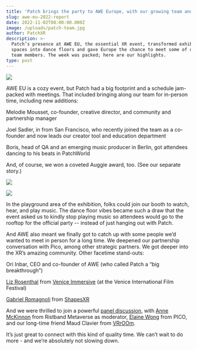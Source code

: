 ```yaml
---
title: 'Patch brings the party to AWE Europe, with our growing team and network'
slug: awe-eu-2022-report
date: 2022-11-02T08:00:00.000Z
image: /uploads/patch-team.jpg
author: PatchXR
description: >-
  Patch’s presence at AWE EU, the essential XR event, transformed exhibition
  spaces into dance floors and gave Europe the chance to meet some of our newest
  team members. The week was packed; here are our highlights.
type: post
---
```



![](/uploads/patch-team.jpg)

AWE EU is a cozy event, but Patch had a big footprint and a schedule jam-packed with meetings. That included bringing along our team for in-person time, including new additions:

Melodie Mousset, co-founder, creative director, and community and partnership manager

Joel Sadler, in from San Francisco, who recently joined the team as a co-founder and now leads our creator tool and education department

Boris, head of QA and an emerging music producer in Berlin, got attendees dancing to his beats in PatchWorld

And, of course, we won a coveted Auggie award, too. (See our separate story.)

![](/uploads/auggie-winners.jpg)

![](/uploads/melo-pitching.jpg)

In the playground area of the exhibition, folks could join our booth to watch, hear, and play music. The dance floor vibes became such a draw that the event asked us to kindly stop playing music so attendees would go to the rooftop for the official party -- instead of just hanging out with Patch.

And AWE also meant we finally got to catch up with some people we’d wanted to meet in person for a long time. We deepened our partnership conversation with Pico, among other strategic partners. We got deeper into the XR’s amazing community. Other facetime stand-outs:

Ori Inbar, CEO and co-founder of AWE (who called Patch a “big breakthrough”)

[Liz Rosenthal](https://www.linkedin.com/in/liz-rosenthal-70b8b22/) from [Venice Immersive](https://www.euronews.com/culture/2022/09/02/venice-immersive-explores-the-metaverse-as-a-new-artistic-medium) (at the Venice International Film Festival)

[Gabriel Romagnoli](https://www.linkedin.com/in/gabriele-romagnolixr/) from [ShapesXR](https://www.shapesxr.com/)

And we were thrilled to join a powerful [panel discussion](https://patchxr.com/blog/patch-aweeu/), with [Anne McKinnon](https://www.linkedin.com/in/anne-m-abcd1234/) from Ristband Metaverse as moderator, [Elaine Wong](https://www.linkedin.com/in/eastboundelaine/?originalSubdomain=uk) from PICO, and our long-time friend Maud Clavier from [VRrOOm](https://www.institutfrancais.com/en/magazine/interview/maud-clavier-managing-director-of-vrroom).

It’s just great to connect with this kind of quality time. We can’t wait to do more - and we’re absolutely not slowing down.
